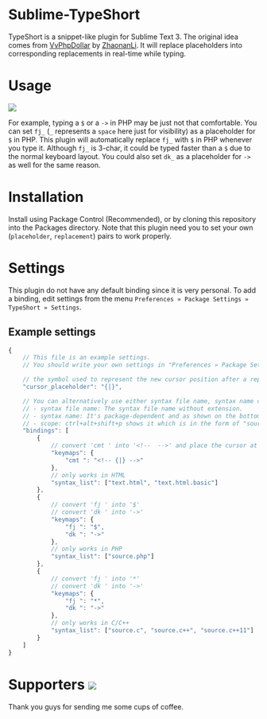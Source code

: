 Sublime-TypeShort
=================

TypeShort is a snippet-like plugin for Sublime Text 3.
The original idea comes from [VvPhpDollar](https://github.com/ZhaonanLi/VvPhpDollar) by [ZhaonanLi](https://github.com/ZhaonanLi).
It will replace placeholders into corresponding replacements in real-time while typing.


Usage
=====

![](https://raw.githubusercontent.com/jfcherng/sublime-TypeShort/gh-pages/images/screenshot.gif)

For example, typing a `$` or a `->` in PHP may be just not that comfortable.
You can set `fj_` (`_` represents a `space` here just for visibility) as a placeholder for `$` in PHP.
This plugin will automatically replace `fj_` with `$` in PHP whenever you type it.
Although `fj_` is 3-char, it could be typed faster than a `$` due to the normal keyboard layout.
You could also set `dk_` as a placeholder for `->` as well for the same reason.


Installation
============

Install using Package Control (Recommended), or by cloning this repository into the Packages directory.
Note that this plugin need you to set your own (`placeholder`, `replacement`) pairs to work properly.


Settings
========

This plugin do not have any default binding since it is very personal.
To add a binding, edit settings from the menu `Preferences » Package Settings » TypeShort » Settings`.


## Example settings

```javascript
{
    // This file is an example settings.
    // You should write your own settings in "Preferences » Package Settings » TypeShort » Settings - User"

    // the symbol used to represent the new cursor position after a replacement
    "cursor_placeholder": "{|}",

    // You can alternatively use either syntax file name, syntax name or scopes in the "syntax_list".
    // - syntax file name: The syntax file name without extension.
    // - syntax name: It's package-dependent and as shown on the bottom-right corner of your ST windows.
    // - scope: ctrl+alt+shift+p shows it which is in the form of "source.xxx/text.xxx".
    "bindings": [
        {
            // convert 'cmt ' into '<!--  -->' and place the cursor at its mid
            "keymaps": {
                "cmt ": "<!-- {|} -->"
            },
            // only works in HTML
            "syntax_list": ["text.html", "text.html.basic"]
        },
        {
            // convert 'fj ' into '$'
            // convert 'dk ' into '->'
            "keymaps": {
                "fj ": "$",
                "dk ": "->"
            },
            // only works in PHP
            "syntax_list": ["source.php"]
        },
        {
            // convert 'fj ' into '*'
            // convert 'dk ' into '->'
            "keymaps": {
                "fj ": "*",
                "dk ": "->"
            },
            // only works in C/C++
            "syntax_list": ["source.c", "source.c++", "source.c++11"]
        }
    ]
}
```


Supporters <a href="https://www.paypal.com/cgi-bin/webscr?cmd=_s-xclick&hosted_button_id=ATXYY9Y78EQ3Y" target="_blank"><img src="https://www.paypalobjects.com/en_US/i/btn/btn_donate_LG.gif" /></a>
==========

Thank you guys for sending me some cups of coffee.
